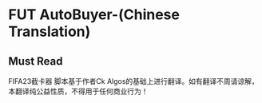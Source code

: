 <h1>FUT AutoBuyer-(Chinese Translation)</h1>
<h2 align:center>Must Read</h2>
FIFA23截卡器
脚本基于作者Ck Algos的基础上进行翻译。如有翻译不周请谅解，本翻译纯公益性质，不得用于任何商业行为！
